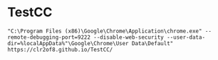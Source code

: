 # TestCC

```"C:\Program Files (x86)\Google\Chrome\Application\chrome.exe" --remote-debugging-port=9222 --disable-web-security --user-data-dir=%localAppData%"\Google\Chrome\User Data\Default" https://clr2of8.github.io/TestCC/```
